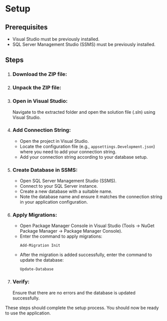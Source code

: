<h1>Setup</h1>

<h2>Prerequisites</h2>
<ul>
  <li>Visual Studio must be previously installed.</li>
  <li>SQL Server Management Studio (SSMS) must be previously installed.</li>
</ul>

<h2>Steps</h2>
<ol>
  <li>
    <h3>Download the ZIP file:</h3>
  </li>
  
  <li>
    <h3>Unpack the ZIP file:</h3>
  </li>
  
  <li>
    <h3>Open in Visual Studio:</h3>
    <p>Navigate to the extracted folder and open the solution file (.sln) using Visual Studio.</p>
  </li>
  
  <li>
    <h3>Add Connection String:</h3>
    <ul>
      <li>Open the project in Visual Studio.</li>
      <li>Locate the configuration file (e.g., <code>appsettings.Development.json</code>) where you need to add your connection string.</li>
      <li>Add your connection string according to your database setup.</li>
    </ul>
  </li>
  
  <li>
    <h3>Create Database in SSMS:</h3>
    <ul>
      <li>Open SQL Server Management Studio (SSMS).</li>
      <li>Connect to your SQL Server instance.</li>
      <li>Create a new database with a suitable name.</li>
      <li>Note the database name and ensure it matches the connection string in your application configuration.</li>
    </ul>
  </li>
  
  <li>
    <h3>Apply Migrations:</h3>
    <ul>
      <li>Open Package Manager Console in Visual Studio (Tools -&gt; NuGet Package Manager -&gt; Package Manager Console).</li>
      <li>Enter the command to apply migrations:
        <pre><code>Add-Migration Init</code></pre>
      </li>
      <li>After the migration is added successfully, enter the command to update the database:
        <pre><code>Update-Database</code></pre>
      </li>
    </ul>
  </li>
  
  <li>
    <h3>Verify:</h3>
    <p>Ensure that there are no errors and the database is updated successfully.</p>
  </li>
</ol>

<p>These steps should complete the setup process. You should now be ready to use the application.</p>


